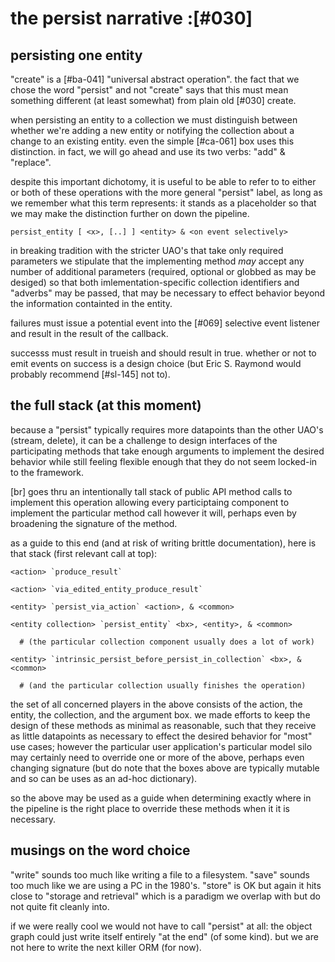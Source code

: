 # the persist narrative :[#030]

## persisting one entity

"create" is a [#ba-041] "universal abstract operation". the fact that
we chose the word "persist" and not "create" says that this must mean
something different (at least somewhat) from plain old [#030] create.

when persisting an entity to a collection we must distinguish between
whether we're adding a new entity or notifying the collection about a
change to an existing entity. even the simple [#ca-061] box uses this
distinction. in fact, we will go ahead and use its two verbs: "add" &
"replace".

despite this important dichotomy, it is useful to be able to refer to
to either or both of these operations with the more general "persist"
label, as long as we remember what this term represents: it stands as
a placeholder so that we may make the distinction further on down the
pipeline.


    persist_entity [ <x>, [..] ] <entity> & <on event selectively>


in breaking tradition with the stricter UAO's that take only required
parameters we stipulate that the implementing method *may* accept any
number of additional parameters (required, optional or globbed as may
be desiged) so that both imlementation-specific collection identifiers
and "adverbs" may be passed, that may be necessary to effect behavior
beyond the information containted in the entity.

failures must issue a potential event into the [#069] selective event
listener and result in the result of the callback.

successs must result in trueish and should result in true. whether or
not to emit events on success is a design choice (but Eric S. Raymond
would probably recommend [#sl-145] not to).




## the full stack (at this moment)

because a "persist" typically requires more datapoints than the other
UAO's (stream, delete), it can be a challenge to design interfaces of
the participating methods that take enough arguments to implement the
desired behavior while still feeling flexible enough that they do not
seem locked-in to the framework.

[br] goes thru an intentionally tall stack of public API method calls
to implement this operation allowing every participtaing component to
implement the particular method call however it will, perhaps even by
broadening the signature of the method.

as a guide to this end (and at risk of writing brittle documentation),
here is that stack (first relevant call at top):


    <action> `produce_result`

    <action> `via_edited_entity_produce_result`

    <entity> `persist_via_action` <action>, & <common>

    <entity collection> `persist_entity` <bx>, <entity>, & <common>

      # (the particular collection component usually does a lot of work)

    <entity> `intrinsic_persist_before_persist_in_collection` <bx>, & <common>

      # (and the particular collection usually finishes the operation)



the set of all concerned players in the above consists of the action,
the entity, the collection, and the argument box. we made efforts to
keep the design of these methods as minimal as reasonable, such that
they receive as little datapoints as necessary to effect the desired
behavior for "most" use cases; however the particular user application's
particular model silo may certainly need to override one or more of
the above, perhaps even changing signature (but do note that the boxes
above are typically mutable and so can be uses as an ad-hoc dictionary).

so the above may be used as a guide when determining exactly where in
the pipeline is the right place to override these methods when it it is
necessary.




## musings on the word choice

"write" sounds too much like writing a file to a filesystem. "save"
sounds too much like we are using a PC in the 1980's. "store" is OK but
again it hits close to "storage and retrieval" which is a paradigm we
overlap with but do not quite fit cleanly into.

if we were really cool we would not have to call "persist" at all: the
object graph could just write itself entirely "at the end" (of some
kind). but we are not here to write the next killer ORM (for now).
